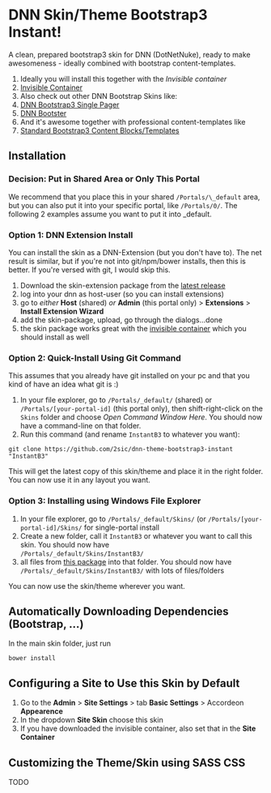 # DNN Skin/Theme Bootstrap3 Instant!
A clean, prepared bootstrap3 skin for DNN (DotNetNuke), ready to make awesomeness - ideally combined with bootstrap content-templates. 

1. Ideally you will install this together with the _Invisible container_
  1. [Invisible Container](https://github.com/2sic/dnn-container-invisible)
1. Also check out other DNN Bootstrap Skins like:
  2. [DNN Bootstrap3 Single Pager](https://github.com/2sic/dnn-theme-bootstrap3-single-pager)
  3. [DNN Bootster](http://www.dnnbootster.com/)
2. And it's awesome together with professional content-templates like
  1. [Standard Bootstrap3 Content Blocks/Templates](https://github.com/2sic/2sxc-content-bootstrap3)

## Installation

### Decision: Put in Shared Area or Only This Portal
We recommend that you place this in your shared `/Portals/\_default` area, but you can also put it into your specific portal, like `/Portals/0/`. The following 2 examples assume you want to put it into \_default. 

### Option 1: DNN Extension Install
You can install the skin as a DNN-Extension (but you don't have to). The net result is similar, but if you're not into git/npm/bower installs, then this is better. If you're versed with git, I would skip this. 

1. Download the skin-extension package from the [latest release](https://github.com/2sic/dnn-theme-bootstrap3-instant/releases/latest)
1. log into your dnn as host-user (so you can install extensions)
1. go to _either_ **Host** (shared) _or_ **Admin** (this portal only) > **Extensions** > **Install Extension Wizard**
1. add the skin-package, upload, go through the dialogs...done
1. the skin package works great with the [invisible container](https://github.com/2sic/dnn-container-invisible) which you should install as well

### Option 2: Quick-Install Using Git Command
This assumes that you already have git installed on your pc and that you kind of have an idea what git is :)

1. In your file explorer, go to `/Portals/_default/` (shared) or `/Portals/[your-portal-id]` (this portal only), then shift-right-click on the `Skins` folder and choose _Open Command Window Here_. You should now have a command-line on that folder. 
2. Run this command (and rename `InstantB3` to whatever you want): 
```
git clone https://github.com/2sic/dnn-theme-bootstrap3-instant "InstantB3"
```

This will get the latest copy of this skin/theme and place it in the right folder. You can now use it in any layout you want. 

### Option 3: Installing using Windows File Explorer

1. In your file explorer, go to `/Portals/_default/Skins/` (or `/Portals/[your-portal-id]/Skins/` for single-portal install
2. Create a new folder, call it `InstantB3` or whatever you want to call this skin. You should now have  
`/Portals/_default/Skins/InstantB3/`
3. all files from [this package](https://github.com/2sic/dnn-theme-bootstrap3-instant/archive/master.zip) into that folder. You should now have  
`/Portals/_default/Skins/InstantB3/` with lots of files/folders

You can now use the skin/theme wherever you want. 

## Automatically Downloading Dependencies (Bootstrap, ...)

In the main skin folder, just run
```
bower install
```

## Configuring a Site to Use this Skin by Default
1. Go to the **Admin** > **Site Settings** > tab **Basic Settings** > Accordeon **Appearence**
1. In the dropdown **Site Skin** choose this skin
1. If you have downloaded the invisible container, also set that in the **Site Container**

## Customizing the Theme/Skin using SASS CSS
TODO
